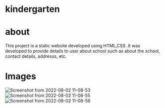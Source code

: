 # kindergarten

# about 
This project is a static website developed using HTML,CSS 
.It was developed to provide details to user about school such as about the school, contact details, addresss, etc.

# Images 

![Screenshot from 2022-08-02 11-08-53](https://user-images.githubusercontent.com/65433798/182300986-40b0943d-28ea-4166-b60f-7fb92ff9ddef.png)
![Screenshot from 2022-08-02 11-08-55](https://user-images.githubusercontent.com/65433798/182301033-7164230b-718d-452d-8759-2b8915ab13b4.png)
![Screenshot from 2022-08-02 11-08-56](https://user-images.githubusercontent.com/65433798/182301054-c8d13b10-2cbe-436b-b3f6-dd9365e3e86e.png)
